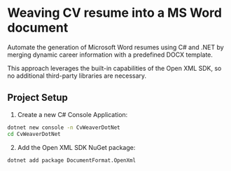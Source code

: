 # Weaving CV resume into a MS Word document

Automate the generation of Microsoft Word resumes using C# and .NET
by merging dynamic career information with a predefined DOCX template.

This approach leverages the built-in capabilities of the Open XML SDK,
so no additional third-party libraries are necessary.

## Project Setup

1.  Create a new C\# Console Application:
```bash
dotnet new console -n CvWeaverDotNet
cd CvWeaverDotNet
```

2.  Add the Open XML SDK NuGet package:
```bash
dotnet add package DocumentFormat.OpenXml
```
